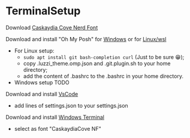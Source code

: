 # TerminalSetup

Download [Caskaydia Cove Nerd Font](https://www.nerdfonts.com/font-downloads)

Download and install "Oh My Posh" for [Windows](https://ohmyposh.dev/docs/installation/windows) or for [Linux/wsl](https://ohmyposh.dev/docs/installation/linux)
- For Linux setup:
  - ``` sudo apt install git bash-completion curl ``` (Just to be sure 😁);
  - copy .luzzi_theme.omp.json and .git.plugin.sh to your home directory;
  - add the content of .bashrc to the .bashrc in your home directory.
- Windows setup TODO


Download and install [VsCode](https://code.visualstudio.com/download)
- add lines of settings.json to your settings.json


Download and install [Windows Terminal](https://aka.ms/terminal)
- select as font "CaskaydiaCove NF"
